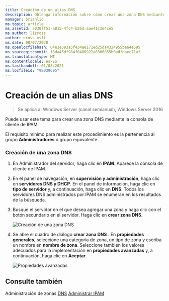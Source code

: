 ```yaml
---
title: Creación de un alias DNS
description: Obtenga información sobre cómo crear una zona DNS mediante la consola de cliente de IPAM.
manager: brianlic
ms.topic: article
ms.assetid: a030ff51-a815-4fc4-b26d-aae41c3e4ce5
ms.author: lizross
author: eross-msft
ms.date: 08/07/2020
ms.openlocfilehash: 04e1e393a5f434ae171ed25da4324955bea4e595
ms.sourcegitcommit: f8da45df984f0400922a8306855b0adfdaec71af
ms.translationtype: MT
ms.contentlocale: es-ES
ms.lasthandoff: 01/08/2021
ms.locfileid: "98039695"
---
```

# <a name="create-a-dns-zone"></a>Creación de un alias DNS

>Se aplica a: Windows Server (canal semianual), Windows Server 2016

Puede usar este tema para crear una zona DNS mediante la consola de cliente de IPAM.

El requisito mínimo para realizar este procedimiento es la pertenencia al grupo **Administradores** o grupo equivalente.

### <a name="to-create-a-dns-zone"></a>Creación de una zona DNS

1.  En Administrador del servidor, haga clic en  **IPAM**. Aparece la consola de cliente de IPAM.

2.  En el panel de navegación, en **supervisión y administración**, haga clic en **servidores DNS y DHCP**. En el panel de información, haga clic en **tipo de servidor** y, a continuación, haga clic en **DNS**. Todos los servidores DNS administrados por IPAM se enumeran en los resultados de la búsqueda.

3.  Busque el servidor en el que desea agregar una zona y haga clic con el botón secundario en el servidor.  Haga clic en **crear zona DNS**.

    ![Creación de una zona DNS](../../media/Create-a-DNS-Zone/ipam_CreateDNSZone_01a.jpg)

4.  Se abre el cuadro de diálogo **crear zona DNS** . En **propiedades generales**, seleccione una categoría de zona, un tipo de zona y escriba un nombre en **nombre de zona**. Seleccione también los valores adecuados para la implementación en **propiedades avanzadas** y, a continuación, haga clic en **Aceptar**.

    ![Propiedades avanzadas](../../media/Create-a-DNS-Zone/ipam_CreateDNSZone_02a.jpg)

## <a name="see-also"></a>Consulte también
Administración de zonas [DNS](DNS-Zone-Management.md) 
 [Administrar IPAM](Manage-IPAM.md)



